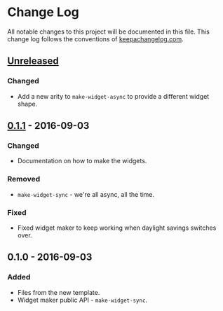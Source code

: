 # Change Log
All notable changes to this project will be documented in this file. This change log follows the conventions of [keepachangelog.com](http://keepachangelog.com/).

## [Unreleased]
### Changed
- Add a new arity to `make-widget-async` to provide a different widget shape.

## [0.1.1] - 2016-09-03
### Changed
- Documentation on how to make the widgets.

### Removed
- `make-widget-sync` - we're all async, all the time.

### Fixed
- Fixed widget maker to keep working when daylight savings switches over.

## 0.1.0 - 2016-09-03
### Added
- Files from the new template.
- Widget maker public API - `make-widget-sync`.

[Unreleased]: https://github.com/your-name/polygam/compare/0.1.1...HEAD
[0.1.1]: https://github.com/your-name/polygam/compare/0.1.0...0.1.1
